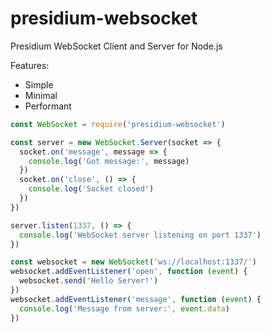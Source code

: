 # presidium-websocket
Presidium WebSocket Client and Server for Node.js

Features:
  * Simple
  * Minimal
  * Performant

```javascript
const WebSocket = require('presidium-websocket')

const server = new WebSocket.Server(socket => {
  socket.on('message', message => {
    console.log('Got message:', message)
  })
  socket.on('close', () => {
    console.log('Socket closed')
  })
})

server.listen(1337, () => {
  console.log('WebSocket server listening on port 1337')
})

const websocket = new WebSocket('ws://localhost:1337/')
websocket.addEventListener('open', function (event) {
  websocket.send('Hello Server!')
})
websocket.addEventListener('message', function (event) {
  console.log('Message from server:', event.data)
})
```
